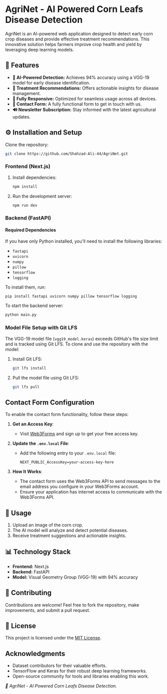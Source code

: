 # AgriNet - AI Powered Corn Leafs Disease Detection

AgriNet is an AI-powered web application designed to detect early corn crop diseases and provide effective treatment recommendations. This innovative solution helps farmers improve crop health and yield by leveraging deep learning models.

## 🌿 Features

- **🚀 AI-Powered Detection:** Achieves 94% accuracy using a VGG-19 model for early disease identification.
- **💊 Treatment Recommendations:** Offers actionable insights for disease management.
- **📱 Fully Responsive:** Optimized for seamless usage across all devices.
- **📧 Contact Form:** A fully functional form to get in touch with us.
- **🔊 Newsletter Subscription:** Stay informed with the latest agricultural updates.


## ⚙️ Installation and Setup

Clone the repository:
   ```bash
   git clone https://github.com/Shahzad-Ali-44/AgriNet.git
   ```


### Frontend (Next.js)

1. Install dependencies:
   ```bash
   npm install
   ```

2. Run the development server:
   ```bash
   npm run dev
   ```

### Backend (FastAPI)

#### Required Dependencies

If you have only Python installed, you'll need to install the following libraries:

- `fastapi`
- `uvicorn`
- `numpy`
- `pillow`
- `tensorflow`
- `logging`

To install them, run:

```bash
pip install fastapi uvicorn numpy pillow tensorflow logging
```

To start the backend server:

```bash
python main.py
```

### Model File Setup with Git LFS

The VGG-19 model file (`vgg19_model.keras`) exceeds GitHub's file size limit and is tracked using Git LFS. To clone and use the repository with the model:

1. Install Git LFS:
   ```bash
   git lfs install
   ```

2. Pull the model file using Git LFS:
   ```bash
   git lfs pull
   ```
## Contact Form Configuration

To enable the contact form functionality, follow these steps:

1. **Get an Access Key**:
   - Visit [Web3Forms](https://web3forms.com/) and sign up to get your free access key.

2. **Update the `.env.local` File**:
   - Add the following entry to your `.env.local` file:
     ```env
     NEXT_PUBLIC_AccessKey=your-access-key-here
     ```

3. **How It Works**:
   - The contact form uses the Web3Forms API to send messages to the email address you configure in your Web3Forms account.
   - Ensure your application has internet access to communicate with the Web3Forms API.


## 🚀 Usage

1. Upload an image of the corn crop.
2. The AI model will analyze and detect potential diseases.
3. Receive treatment suggestions and actionable insights.

## 📊 Technology Stack

- **Frontend:** Next.js
- **Backend:** FastAPI
- **Model:** Visual Geometry Group (VGG-19) with 94% accuracy

## 🤝 Contributing

Contributions are welcome! Feel free to fork the repository, make improvements, and submit a pull request.

## 📜 License

This project is licensed under the [MIT License](LICENSE).

## Acknowledgments

- Dataset contributors for their valuable efforts.
- TensorFlow and Keras for their robust deep learning frameworks.
- Open-source community for tools and libraries enabling this work.

*🌾 AgriNet - AI Powered Corn Leafs Disease Detection.*

